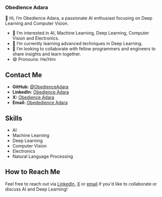 ###  **Obedience Adara**

👋 Hi, I’m Obedience Adara, a passionate AI enthusiast focusing on Deep Learning and Computer Vision.

- 👀 I’m interested in AI, Machine Learning, Deep Learning, Computer Vision and Electronics.
- 🌱 I’m currently learning advanced techniques in Deep Learning.
- 💞️ I’m looking to collaborate with fellow programmers and engineers to share insights and learn together.
- 😄 Pronouns: He/Him

## **Contact Me**

- **GitHub:** [@ObedienceAdara](https://github.com/ObedienceAdara)
- **LinkedIn:** [Obedience Adara](https://www.linkedin.com/in/obedience-adara-5832062b2)
- **X:** [Obedience Adara](https://www.X.com/ObedienceAdara)
- **Email:** [Obededience Adara](obedienceadara@gmail.com)

<!-- ## **Projects**

- **Project 1:** Brief description and link (if applicable)
- **Project 2:** Brief description and link (if applicable)
- ...

-->

## **Skills**

- AI
- Machine Learning
- Deep Learning
- Computer Vision
- Electronics
- Natural Language Processing


## **How to Reach Me**

Feel free to reach out via [LinkedIn](https://www.linkedin.com/in/obedience-adara-5832062b2), [X](https://www.X.com/ObedienceAdara) or [email](obedienceadara@gmail.com) if you'd like to collaborate or discuss AI and Deep Learning!
